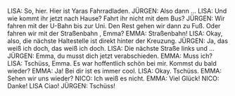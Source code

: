 LISA:
So, hier. Hier ist Yaras Fahrradladen.
JÜRGEN:
Also dann …
LISA:
Und wie kommt ihr jetzt nach Hause? Fahrt ihr nicht mit dem Bus?
JÜRGEN:
Wir fahren mit der U-Bahn bis zur Uni. Den Rest gehen wir dann zu Fuß. Oder fahren wir mit der Straßenbahn , Emma?
EMMA:
Straßenbahn!
LISA:
Okay, also, die nächste Haltestelle ist direkt hinter der Kreuzung.
JÜRGEN:
Ja, das weiß ich doch, das weiß ich doch.
LISA:
Die nächste Straße links und ...
JÜRGEN:
Emma, du musst dich jetzt verabschieden.
EMMA:
Muss ich?
LISA:
Tschüss, Emma. Es war hoffentlich schön bei mir. Kommst du bald wieder?
EMMA:
Ja! Bei dir ist es immer cool.
LISA:
Okay. Tschüss.
EMMA:
Sehen wir uns wieder?
NICO:
Ich weiß es nicht.
EMMA:
Viel Glück!
NICO:
Danke!
LISA
Ciao!
JÜRGEN:
Tschüss!
